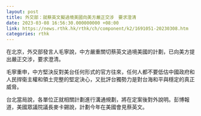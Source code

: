 ```yaml
---
layout: post
title: 外交部：就蔡英文擬過境美國向美方嚴正交涉　要求澄清
date: 2023-03-08 16:56:30.000000000 +08:00
link: https://news.rthk.hk/rthk/ch/component/k2/1691051-20230308.htm
categories: rthk
---
```


在北京，外交部發言人毛寧說，中方嚴重關切蔡英文過境美國的計劃，已向美方提出嚴正交涉，要求澄清。

毛寧重申，中方堅決反對美台任何形式的官方往來，任何人都不要低估中國政府和人民捍衛主權和領土完整的堅定決心，又批評台獨勢力是對台海和平與穩定的真正威脅。

台北當局說，各單位正就相關計劃進行溝通規劃，將在定案後對外說明。彭博報道，美國眾議院議長麥卡錫說，計劃今年在美國會見蔡英文。
